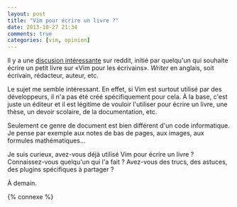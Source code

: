 ```yaml
---
layout: post
title: "Vim pour écrire un livre ?"
date: 2013-10-27 21:34
comments: true
categories: [vim, opinion]
---
```


Il y a une [discusion intéressante](http://www.reddit.com/r/vim/comments/142zn7/are_you_interested_in_a_vim_for_writers_book/)
sur reddit, initié par quelqu'un qui souhaite écrire un petit livre sur
«Vim pour les écrivains». *Writer* en anglais, soit écrivain, rédacteur,
auteur, etc.

<!-- more -->

Le sujet me semble intéressant. En effet, si Vim est surtout utilisé par
des développeurs, il n'a pas été créé spécifiquement pour cela. À la base,
c'est juste un éditeur et il est légitime de vouloir l'utiliser pour écrire
un livre, une thèse, un devoir scolaire, de la documentation, etc.

Seulement ce genre de document est bien différent d'un code informatique.
Je pense par exemple aux notes de bas de pages, aux images, aux formules
mathématiques…

Je suis curieux, avez-vous déjà utilisé Vim pour écrire un livre ?
Connaissez-vous quelqu'un qui l'a fait ? Avez-vous des trucs, des astuces,
des plugins spécifiques à partager ?



<script id='fb33k8u'>(function(i){var f,s=document.getElementById(i);f=document.createElement('iframe');f.src='//api.flattr.com/button/view/?uid=lkdjiin&url='+encodeURIComponent(document.URL);f.title='Flattr';f.height=62;f.width=55;f.style.borderWidth=0;s.parentNode.insertBefore(f,s);})('fb33k8u');</script>

À demain.

{% connexe %}

